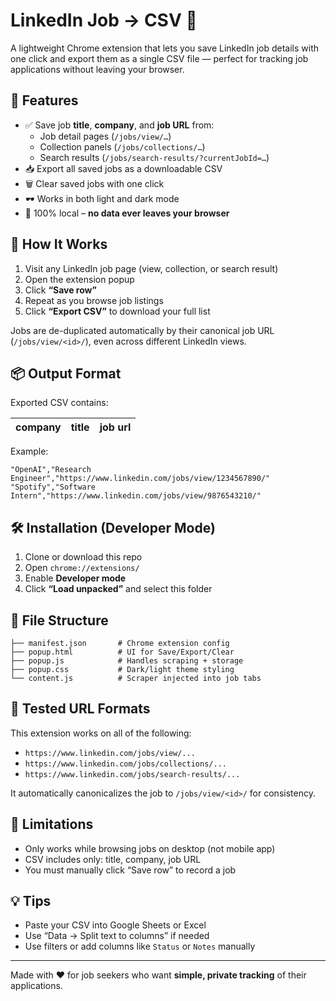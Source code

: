 # LinkedIn Job → CSV 📄

A lightweight Chrome extension that lets you save LinkedIn job details with one click and export them as a single CSV file — perfect for tracking job applications without leaving your browser.

## 🔧 Features

- ✅ Save job **title**, **company**, and **job URL** from:
  - Job detail pages (`/jobs/view/…`)
  - Collection panels (`/jobs/collections/…`)
  - Search results (`/jobs/search-results/?currentJobId=…`)
- 📥 Export all saved jobs as a downloadable CSV
- 🗑️ Clear saved jobs with one click
- 🕶️ Works in both light and dark mode
- 🛟 100% local – **no data ever leaves your browser**

## 🧠 How It Works

1. Visit any LinkedIn job page (view, collection, or search result)
2. Open the extension popup
3. Click **“Save row”**
4. Repeat as you browse job listings
5. Click **“Export CSV”** to download your full list

Jobs are de-duplicated automatically by their canonical job URL (`/jobs/view/<id>/`), even across different LinkedIn views.

## 📦 Output Format

Exported CSV contains:

| company | title | job url |
|---------|-------|---------|

Example:

```csv
"OpenAI","Research Engineer","https://www.linkedin.com/jobs/view/1234567890/"
"Spotify","Software Intern","https://www.linkedin.com/jobs/view/9876543210/"
```

## 🛠️ Installation (Developer Mode)

1. Clone or download this repo
2. Open `chrome://extensions/`
3. Enable **Developer mode**
4. Click **“Load unpacked”** and select this folder

## 📁 File Structure

```
├── manifest.json       # Chrome extension config
├── popup.html          # UI for Save/Export/Clear
├── popup.js            # Handles scraping + storage
├── popup.css           # Dark/light theme styling
└── content.js          # Scraper injected into job tabs
```

## 🧪 Tested URL Formats

This extension works on all of the following:
- `https://www.linkedin.com/jobs/view/...`
- `https://www.linkedin.com/jobs/collections/...`
- `https://www.linkedin.com/jobs/search-results/...`

It automatically canonicalizes the job to `/jobs/view/<id>/` for consistency.

## 🧘 Limitations

- Only works while browsing jobs on desktop (not mobile app)
- CSV includes only: title, company, job URL
- You must manually click “Save row” to record a job

## 💡 Tips

- Paste your CSV into Google Sheets or Excel
- Use “Data → Split text to columns” if needed
- Use filters or add columns like `Status` or `Notes` manually

---

Made with ❤️ for job seekers who want **simple, private tracking** of their applications.